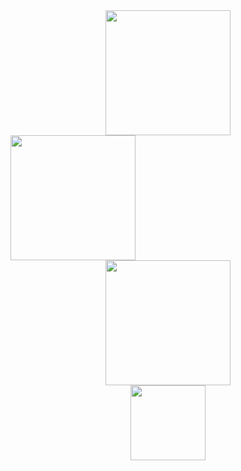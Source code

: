 <div style="text-align: center;">
    <div style="display: inline-block; width: 200px; height: 200px; vertical-align: top;">
        <a href="https://www.codewars.com/users/zkryaev">
            <img src="https://github.r2v.ch/codewars?user=zkryaev&theme=gradient_by_level&hide_clan=true" style="width: 100%; height: 100%; object-fit: contain;" />
        </a>
    </div><!--
    --><div style="width: 200px; height: 200px; vertical-align: top;">
        <a href="https://leetcode.com/u/zkryaev/">
            <img src="https://leetcard.jacoblin.cool/zkryaev?theme=dark&font=Roboto" style="width: 100%; height: 100%; object-fit: contain;" />
        </a>
    </div>
</div>






<div id="header" align="center">
  <img src="https://media.giphy.com/media/WodOtJNNNQEXRSSXp2/giphy.gif" width="200"/>
</div>

<div id="header" align="center">
  <a href="https://t.me/zkryaev">
  <img src="https://img.shields.io/badge/Telegram-2CA5E0?style=for-the-badge&logo=telegram&logoColor=white" width="120"/>
  </a>
</div>

<br>
